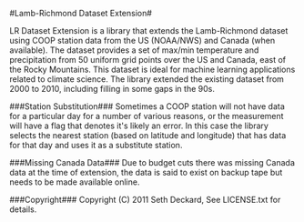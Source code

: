 #Lamb-Richmond Dataset Extension#

LR Dataset Extension is a library that extends the Lamb-Richmond dataset using COOP station data from the US (NOAA/NWS) and Canada (when available).  The dataset provides a set of max/min temperature and precipitation from 50 uniform grid points over the US and Canada, east of the Rocky Mountains. This dataset is ideal for machine learning applications related to climate science.  The library extended the existing dataset from 2000 to 2010, including filling in some gaps in the 90s.

###Station Substitution###
Sometimes a COOP station will not have data for a particular day for a number of various reasons, or the measurement will have a flag that denotes it's likely an error.  In this case the library selects the nearest station (based on latitude and longitude) that has data for that day and uses it as a substitute station.

###Missing Canada Data###
Due to budget cuts there was missing Canada data at the time of extension, the data is said to exist on backup tape but needs to be made available online.

###Copyright###
Copyright (C) 2011  Seth Deckard, See LICENSE.txt for details.